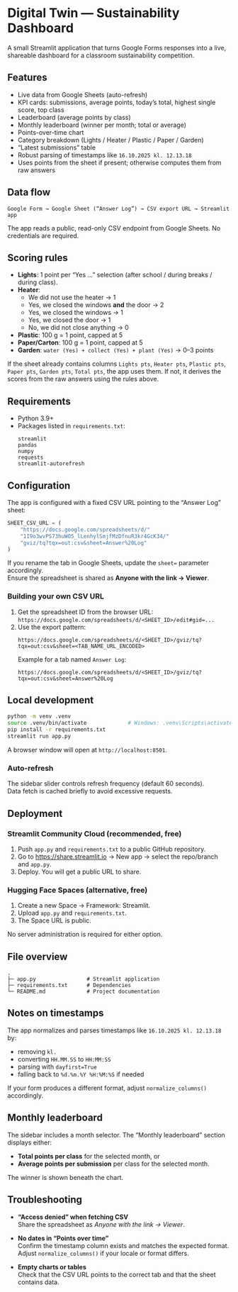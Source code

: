 # Digital Twin — Sustainability Dashboard

A small Streamlit application that turns Google Forms responses into a live, shareable dashboard for a classroom sustainability competition.

## Features

- Live data from Google Sheets (auto-refresh)
- KPI cards: submissions, average points, today’s total, highest single score, top class
- Leaderboard (average points by class)
- Monthly leaderboard (winner per month; total or average)
- Points-over-time chart
- Category breakdown (Lights / Heater / Plastic / Paper / Garden)
- “Latest submissions” table
- Robust parsing of timestamps like `16.10.2025 kl. 12.13.18`
- Uses points from the sheet if present; otherwise computes them from raw answers

## Data flow

```
Google Form → Google Sheet (“Answer Log”) → CSV export URL → Streamlit app
```

The app reads a public, read-only CSV endpoint from Google Sheets. No credentials are required.

## Scoring rules

- **Lights**: 1 point per “Yes …” selection (after school / during breaks / during class).
- **Heater**:
  - We did not use the heater → 1
  - Yes, we closed the windows **and** the door → 2
  - Yes, we closed the windows → 1
  - Yes, we closed the door → 1
  - No, we did not close anything → 0
- **Plastic**: 100 g = 1 point, capped at 5
- **Paper/Carton**: 100 g = 1 point, capped at 5
- **Garden**: `water (Yes) + collect (Yes) + plant (Yes)` → 0–3 points

If the sheet already contains columns `Lights pts`, `Heater pts`, `Plastic pts`, `Paper pts`, `Garden pts`, `Total pts`, the app uses them. If not, it derives the scores from the raw answers using the rules above.

## Requirements

- Python 3.9+  
- Packages listed in `requirements.txt`:
  ```
  streamlit
  pandas
  numpy
  requests
  streamlit-autorefresh
  ```

## Configuration

The app is configured with a fixed CSV URL pointing to the “Answer Log” sheet:

```python
SHEET_CSV_URL = (
    "https://docs.google.com/spreadsheets/d/"
    "1I9o3wvPS73huWO5_lLenhylSmjfMzDfnuR3kr4GcK34/"
    "gviz/tq?tqx=out:csv&sheet=Answer%20Log"
)
```

If you rename the tab in Google Sheets, update the `sheet=` parameter accordingly.  
Ensure the spreadsheet is shared as **Anyone with the link → Viewer**.

### Building your own CSV URL

1. Get the spreadsheet ID from the browser URL:  
   `https://docs.google.com/spreadsheets/d/<SHEET_ID>/edit#gid=...`
2. Use the export pattern:  
   ```
   https://docs.google.com/spreadsheets/d/<SHEET_ID>/gviz/tq?tqx=out:csv&sheet=<TAB_NAME_URL_ENCODED>
   ```
   Example for a tab named `Answer Log`:
   ```
   https://docs.google.com/spreadsheets/d/<SHEET_ID>/gviz/tq?tqx=out:csv&sheet=Answer%20Log
   ```

## Local development

```bash
python -m venv .venv
source .venv/bin/activate             # Windows: .venv\Scripts\activate
pip install -r requirements.txt
streamlit run app.py
```

A browser window will open at `http://localhost:8501`.

### Auto-refresh

The sidebar slider controls refresh frequency (default 60 seconds).  
Data fetch is cached briefly to avoid excessive requests.

## Deployment

### Streamlit Community Cloud (recommended, free)

1. Push `app.py` and `requirements.txt` to a public GitHub repository.
2. Go to https://share.streamlit.io → New app → select the repo/branch and `app.py`.
3. Deploy. You will get a public URL to share.

### Hugging Face Spaces (alternative, free)

1. Create a new Space → Framework: Streamlit.
2. Upload `app.py` and `requirements.txt`.
3. The Space URL is public.

No server administration is required for either option.

## File overview

```
.
├─ app.py                # Streamlit application
├─ requirements.txt      # Dependencies
└─ README.md             # Project documentation
```

## Notes on timestamps

The app normalizes and parses timestamps like `16.10.2025 kl. 12.13.18` by:
- removing `kl.`  
- converting `HH.MM.SS` to `HH:MM:SS`  
- parsing with `dayfirst=True`  
- falling back to `%d.%m.%Y %H:%M:%S` if needed

If your form produces a different format, adjust `normalize_columns()` accordingly.

## Monthly leaderboard

The sidebar includes a month selector. The “Monthly leaderboard” section displays either:
- **Total points per class** for the selected month, or
- **Average points per submission** per class for the selected month.

The winner is shown beneath the chart.

## Troubleshooting

- **“Access denied” when fetching CSV**  
  Share the spreadsheet as *Anyone with the link → Viewer*.

- **No dates in “Points over time”**  
  Confirm the timestamp column exists and matches the expected format. Adjust `normalize_columns()` if your locale or format differs.

- **Empty charts or tables**  
  Check that the CSV URL points to the correct tab and that the sheet contains data.
